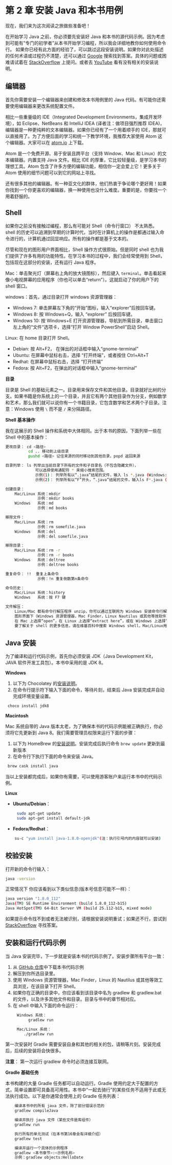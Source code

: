 # 第 2 章 安装 Java 和本书用例

现在，我们来为这次阅读之旅做些准备吧！

在开始学习 Java 之前，你必须要先安装好 Java 和本书的源代码示例。因为考虑到可能有“专门的初学者”从本书开始学习编程，所以我会详细地教你如何使用命令行。 如果你已经有此方面的经验了，可以跳过这段安装说明。如果你对此处描述的任何术语或过程仍不清楚，还可以通过 [Google](https://google.com/) 搜索找到答案。具体的问题或困难请试着在 [StackOverflow](https://stackoverflow.com/) 上提问。或者去 [YouTube](https://youtube.com) 看有没有相关的安装说明。

## 编辑器

首先你需要安装一个编辑器来创建和修改本书用例里的 Java 代码。有可能你还需要使用编辑器来更改系统配置文件。

相比一些重量级的 IDE（Integrated Development Environments，集成开发环境），如 Eclipse、NetBeans 和 IntelliJ IDEA (译者注：做项目强烈推荐 IDEA)，编辑器是一种更纯粹的文本编辑器。如果你已经有了一个用着顺手的 IDE，那就可以直接用了。为了方便后面的学习和统一下教学环境，我推荐大家使用 Atom 这个编辑器。大家可以在 [atom.io](https://atom.io) 上下载。

Atom 是一个免费开源、易于安装且跨平台（支持 Window、Mac 和 Linux）的文本编辑器。内置支持 Java 文件。相比 IDE 的厚重，它比较轻量级，是学习本书的理想工具。Atom 包含了许多方便的编辑功能，相信你一定会爱上它！更多关于 Atom 使用的细节问题可以到它的网站上寻找。

还有很多其他的编辑器。有一种亚文化的群体，他们热衷于争论哪个更好用！如果你找到一个你更喜欢的编辑器，换一种使用也没什么难度。重要的是，你要找一个用着舒服的。

## Shell

如果你之前没有接触过编程，那么有可能对 Shell（命令行窗口） 不太熟悉。shell 的历史可以追溯到早期的计算时代，当时在计算机上的操作是都通过输入命令进行的，计算机通过回显响应。所有的操作都是基于文本的。

尽管和现在的图形用户界面相比，Shell 操作方式很原始。但是同时 shell 也为我们提供了许多有用的功能特性。在学习本书的过程中，我们会经常使用到 Shell，包括现在这部分的安装，还有运行 Java 程序。

Mac：单击聚光灯（屏幕右上角的放大镜图标），然后键入 `terminal`。单击看起来像小电视屏幕的应用程序（你也可以单击“return”）。这就启动了你的用户下的 shell 窗口。

windows：首先，通过目录打开 windows 资源管理器：

- Windows 7: 单击屏幕左下角的“开始”图标，输入“explorer”后按回车键。
- Windows 8: 按 Windows+Q，输入 “explorer” 后按回车键。
- Windows 10: 按 Windows+E 打开资源管理器，导航到所需目录，单击窗口左上角的“文件“选项卡，选择“打开 Window PowerShell”启动 Shell。

Linux: 在 home 目录打开 Shell。

- Debian: 按 Alt+F2， 在弹出的对话框中输入“gnome-terminal”
- Ubuntu: 在屏幕中鼠标右击，选择 “打开终端”，或者按住 Ctrl+Alt+T
- Redhat: 在屏幕中鼠标右击，选择 “打开终端”
- Fedora: 按 Alt+F2，在弹出的对话框中输入“gnome-terminal”

**目录**

目录是 Shell 的基础元素之一。目录用来保存文件和其他目录。目录就好比树的分支。如果书籍是你系统上的一个目录，并且它有两个其他目录作为分支，例如数学和艺术，那么我们就可以说你有一个书籍目录，它包含数学和艺术两个子目录。注意：Windows 使用 `\` 而不是 `/` 来分隔路径。

**Shell 基本操作**

我在这展示的 Shell 操作和系统中大体相同。出于本书的原因，下面列举一些在 Shell 中的基本操作：

```bash
更改目录： cd <路径>
          cd .. 移动到上级目录
          pushd <路径> 记住来源的同时移动到其他目录，popd 返回来源

目录列举： ls 列举出当前目录下所有的文件和子目录名（不包含隐藏文件），
             可以选择使用通配符 * 来缩小搜索范围。
             示例(1)： 列举所有以“.java”结尾的文件，输入 ls *.java (Windows: dir *.java)
             示例(2)： 列举所有以“F”开头，“.java”结尾的文件，输入ls F*.java (Windows: dir F*.java)

创建目录：
    Mac/Linux 系统：mkdir
              示例：mkdir books
    Windows   系统：md
              示例：md books

移除文件：
    Mac/Linux 系统：rm
              示例：rm somefile.java
    Windows   系统：del
              示例：del somefile.java

移除目录：
    Mac/Linux 系统：rm -r
              示例：rm -r books
    Windows   系统：deltree
              示例：deltree books

重复命令： !!  重复上条命令
              示例：!n 重复倒数第n条命令

命令历史：
    Mac/Linux 系统：history
    Windows   系统：按 F7 键

文件解压：
    Linux/Mac 都有命令行解压程序 unzip，你可以通过互联网为 Windows 安装命令行解压程序 unzip。
    图形界面下（Windows 资源管理器，Mac Finder，Linux Nautilus 或其他等效软件）右键单击该文件，
    在 Mac 上选择“open”，在 Linux 上选择“extract here”，或在 Windows 上选择“extract all…”。
    要了解关于 shell 的更多信息，请在维基百科中搜索 Windows shell，Mac/Linux用户可搜索 bash shell。

```

## Java 安装

为了编译和运行代码示例，首先你必须安装 JDK（Java Development Kit，JAVA 软件开发工具包）。本书中采用的是 JDK 8。

**Windows**

1. 以下为 Chocolatey 的[安装说明](https://chocolatey.org/)。
2. 在命令行提示符下输入下面的命令，等待片刻，结束后 Java 安装完成并自动完成环境变量设置。

```bash
 choco install jdk8
```

**Macintosh**

Mac 系统自带的 Java 版本太老，为了确保本书的代码示例能被正确执行，你必须将它先更新到 Java 8。我们需要管理员权限来运行下面的步骤：

1. 以下为 HomeBrew 的[安装说明](https://brew.sh/)。安装完成后执行命令 `brew update` 更新到最新版本
2. 在命令行下执行下面的命令来安装 Java。

```bash
 brew cask install java
```

当以上安装都完成后，如果你有需要，可以使用游客账户来运行本书中的代码示例。

**Linux**

- **Ubuntu/Debian**：

```bash
     sudo apt-get update
     sudo apt-get install default-jdk
```

- **Fedora/Redhat**：

```bash
    su-c "yum install java-1.8.0-openjdk"(注：执行引号内的内容就可以安装)
```

## 校验安装

打开新的命令行输入：

```bash
java -version
```

正常情况下 你应该看到以下类似信息(版本号信息可能不一样）：

```bash
java version "1.8.0_112"
Java(TM) SE Runtime Environment (build 1.8.0_112-b15)
Java HotSpot(TM) 64-Bit Server VM (build 25.112-b15, mixed mode)
```

如果提示命令找不到或者无法被识别，请根据安装说明重试；如果还不行，尝试到 [StackOverflow](https://stackoverflow.com/search?q=installing+java) 寻找答案。

## 安装和运行代码示例

当 Java 安装完毕，下一步就是安装本书的代码示例了。安装步骤所有平台一致：

1. 从 [GitHub 仓库](https://github.com/BruceEckel/OnJava8-Examples/archive/master.zip)中下载本书代码示例
2. 解压到你所选目录里。
3. 使用 Windows 资源管理器，Mac Finder，Linux 的 Nautilus 或其他等效工具浏览，在该目录下打开 Shell。
4. 如果你在正确的目录中，你应该看到该目录中名为 gradlew 和 gradlew.bat 的文件，以及许多其他文件和目录。目录与书中的章节相对应。
5. 在 shell 中输入下面的命令运行：

```bash
     Windows 系统：
          gradlew run

     Mac/Linux 系统：
        ./gradlew run
```

第一次安装时 Gradle 需要安装自身和其他的相关的包，请稍等片刻。安装完成后，后续的安装将会快很多。

**注意**： 第一次运行 gradlew 命令时必须连接互联网。

**Gradle 基础任务**

本书构建的大量 Gradle 任务都可以自动运行。Gradle 使用约定大于配置的方式，简单设置即可具备高可用性。本书中“一起去骑行”的某些任务不适用于此或无法执行成功。以下是你通常会使用上的 Gradle 任务列表：

```bash
    编译本书中的所有 java 文件，除了部分错误示范的
    gradlew compileJava

    编译并执行 java 文件（某些文件是库组件）
    gradlew run

    执行所有的单元测试（在本书第16章会有详细介绍）
    gradlew test

    编译并运行一个具体的示例程序
    gradlew <本书章节>:<示例名称>
    示例：gradlew objects:HelloDate
```

